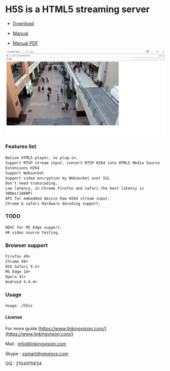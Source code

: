 # H5S is a HTML5 streaming server #

*  [Download](https://github.com/veyesys/version/tree/master/h5stream)

*  [Manual](https://linkingv.gitbooks.io/h5s-user-manual/content/)

*  [Manual PDF](https://www.gitbook.com/download/pdf/book/linkingv/h5s-user-manual)



![](https://raw.githubusercontent.com/xsmart/ve-img/master/h5stream/h5s.png)

### Features list ###
	Native HTML5 player, no plug-in.
	Support RTSP stream input, convert RTSP H264 into HTML5 Media Source Extensions H264
	Support Websocket 
	Support video encryption by Websocket over SSL
	Don't need transcoding.
	Low latency, in Chrome Firefox and safari the best latency is 300ms(1080P)
	API for embedded device Raw H264 stream input.
	Chrome & safari Hardware decoding support.

### TODO ###
	HEVC for MS Edge support.
	4K video source testing.

### Browser support ###
	Firefox 49+
	Chrome 49+
	OSX Safari 9.1+
	MS Edge 14+
	Opera 41+
	Android 4.4.4+

### Usage ###	
	Usage ./h5ss 
#### License ####


For more guide
[https://www.linkingvision.com/](https://www.linkingvision.com/)

Mail  : [info@linkingvision.com](info@linkingvision.com)

Skype : xsmart@veyesys.com

QQ    : 2104915834
